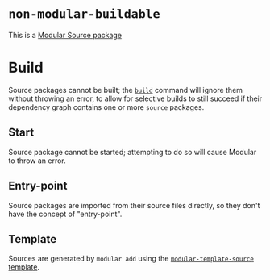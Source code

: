# `non-modular-buildable`

This is a [Modular Source package](https://modular.js.org/package-types/source)

# Build

Source packages cannot be built; the
[`build`](https://modular.js.org/commands/build.md) command will ignore them
without throwing an error, to allow for selective builds to still succeed if
their dependency graph contains one or more `source` packages.

## Start

Source package cannot be started; attempting to do so will cause Modular to
throw an error.

## Entry-point

Source packages are imported from their source files directly, so they don't
have the concept of "entry-point".

## Template

Sources are generated by `modular add` using the
[`modular-template-source`](https://github.com/jpmorganchase/modular/tree/main/packages/modular-template-source)
[template](https://modular.js.org/package-types/template.md).
